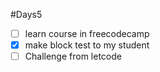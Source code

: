 #Days5
- [ ] learn course in freecodecamp
- [x] make block test to my student
- [ ] Challenge from letcode
